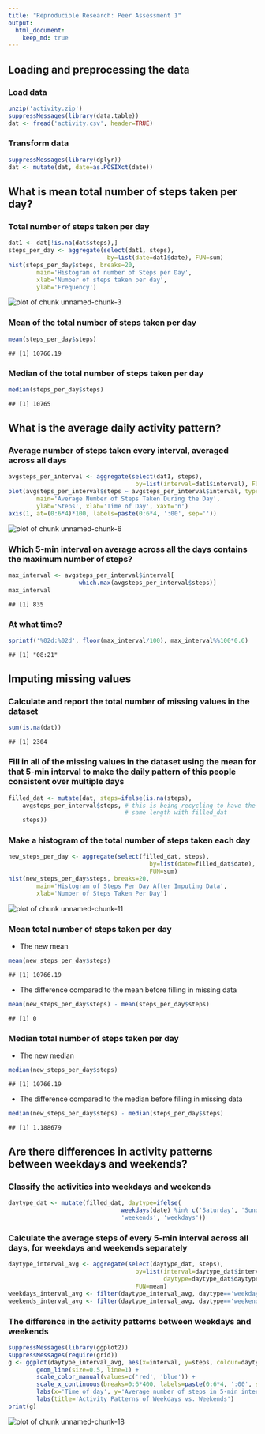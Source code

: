 ```yaml
---
title: "Reproducible Research: Peer Assessment 1"
output: 
  html_document:
    keep_md: true
---
```



## Loading and preprocessing the data

### Load data

```r
unzip('activity.zip')
suppressMessages(library(data.table))
dat <- fread('activity.csv', header=TRUE)
```

### Transform data

```r
suppressMessages(library(dplyr))
dat <- mutate(dat, date=as.POSIXct(date))
```



## What is mean total number of steps taken per day?
### Total number of steps taken per day

```r
dat1 <- dat[!is.na(dat$steps),]
steps_per_day <- aggregate(select(dat1, steps),
                            by=list(date=dat1$date), FUN=sum)
hist(steps_per_day$steps, breaks=20,
        main='Histogram of number of Steps per Day',
        xlab='Number of steps taken per day',
        ylab='Frequency')
```

![plot of chunk unnamed-chunk-3](figure/unnamed-chunk-3-1.png) 

### Mean of the total number of steps taken per day

```r
mean(steps_per_day$steps)
```

```
## [1] 10766.19
```

### Median of the total number of steps taken per day

```r
median(steps_per_day$steps)
```

```
## [1] 10765
```


## What is the average daily activity pattern?

### Average number of steps taken every interval, averaged across all days

```r
avgsteps_per_interval <- aggregate(select(dat1, steps),
                                    by=list(interval=dat1$interval), FUN=mean)
plot(avgsteps_per_interval$steps ~ avgsteps_per_interval$interval, type='l',
        main='Average Number of Steps Taken During the Day',
        ylab='Steps', xlab='Time of Day', xaxt='n')
axis(1, at=(0:6*4)*100, labels=paste(0:6*4, ':00', sep=''))
```

![plot of chunk unnamed-chunk-6](figure/unnamed-chunk-6-1.png) 

### Which 5-min interval on average across all the days contains the maximum number of steps?

```r
max_interval <- avgsteps_per_interval$interval[
                    which.max(avgsteps_per_interval$steps)]
max_interval 
```

```
## [1] 835
```

### At what time?

```r
sprintf('%02d:%02d', floor(max_interval/100), max_interval%%100*0.6)
```

```
## [1] "08:21"
```



## Imputing missing values
### Calculate and report the total number of missing values in the dataset

```r
sum(is.na(dat))
```

```
## [1] 2304
```

### Fill in all of the missing values in the dataset using the mean for that 5-min interval to make the daily pattern of this people consistent over multiple days

```r
filled_dat <- mutate(dat, steps=ifelse(is.na(steps),
    avgsteps_per_interval$steps, # this is being recycling to have the 
                                 # same length with filled_dat
    steps))
```

### Make a histogram of the total number of steps taken each day

```r
new_steps_per_day <- aggregate(select(filled_dat, steps),
                                        by=list(date=filled_dat$date),
                                        FUN=sum)
hist(new_steps_per_day$steps, breaks=20,
        main='Histogram of Steps Per Day After Imputing Data',
        xlab='Number of Steps Taken Per Day')
```

![plot of chunk unnamed-chunk-11](figure/unnamed-chunk-11-1.png) 

### Mean total number of steps taken per day
- The new mean

```r
mean(new_steps_per_day$steps)
```

```
## [1] 10766.19
```

- The difference compared to the mean before filling in missing data

```r
mean(new_steps_per_day$steps) - mean(steps_per_day$steps)
```

```
## [1] 0
```

### Median total number of steps taken per day
- The new median

```r
median(new_steps_per_day$steps)
```

```
## [1] 10766.19
```

- The difference compared to the median before filling in missing data 

```r
median(new_steps_per_day$steps) - median(steps_per_day$steps)
```

```
## [1] 1.188679
```



## Are there differences in activity patterns between weekdays and weekends?
### Classify the activities into weekdays and weekends

```r
daytype_dat <- mutate(filled_dat, daytype=ifelse(
                                weekdays(date) %in% c('Saturday', 'Sunday'),
                                'weekends', 'weekdays'))
```

### Calculate the average steps of every 5-min interval across all days, for weekdays and weekends separately

```r
daytype_interval_avg <- aggregate(select(daytype_dat, steps),
                                    by=list(interval=daytype_dat$interval,
                                            daytype=daytype_dat$daytype),
                                    FUN=mean)
weekdays_interval_avg <- filter(daytype_interval_avg, daytype=='weekdays') 
weekends_interval_avg <- filter(daytype_interval_avg, daytype=='weekends') 
```

### The difference in the activity patterns between weekdays and weekends

```r
suppressMessages(library(ggplot2))
suppressMessages(require(grid))
g <- ggplot(daytype_interval_avg, aes(x=interval, y=steps, colour=daytype)) +
        geom_line(size=0.5, line=1) +
        scale_color_manual(values=c('red', 'blue')) +
        scale_x_continuous(breaks=0:6*400, labels=paste(0:6*4, ':00', sep='')) +
        labs(x='Time of day', y='Average number of steps in 5-min interval') +
        labs(title='Activity Patterns of Weekdays vs. Weekends')
print(g)
```

![plot of chunk unnamed-chunk-18](figure/unnamed-chunk-18-1.png) 
